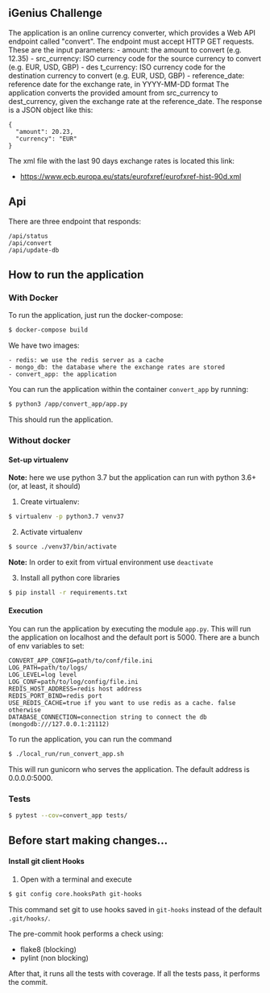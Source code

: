 ## iGenius Challenge

The application is an online currency converter, which provides a Web API endpoint called ​"c​onvert". 
The endpoint must accept HTTP GET requests.
These are the input parameters:
    -​ amount: the amount to convert (e.g. 12.35)
    - src​_currency: ISO currency code for the source currency to convert (e.g. EUR,
USD, GBP)
    - des​ t_currency: ISO currency code for the destination currency to convert (e.g. EUR,
USD, GBP)
    - re​ference_date: reference date for the exchange rate, in YYYY-MM-DD format
The application converts the pr​ovided ​amount from​ ​src_currency to ​​dest_currency, given the exchange rate at the ​​reference_date.
The response is a JSON object like this:
    
    {
      "amount": 20.23,
      "currency": "EUR" 
    }
    
The xml file with the last 90 days exchange rates is located this link: 
- https://www.ecb.europa.eu/stats/eurofxref/eurofxref-hist-90d.xml

## Api

There are three endpoint that responds:

    /api/status
    /api/convert
    /api/update-db
    


## How to run the application

### With Docker

To run the application, just run the docker-compose:

```bash
$ docker-compose build
```

We have two images:

    - redis: we use the redis server as a cache
    - mongo_db: the database where the exchange rates are stored
    - convert_app: the application
    
You can run the application within the container ``convert_app`` by running:

```bash
$ python3 /app/convert_app/app.py
``` 

This should run the application.

### Without docker

#### Set-up virtualenv

**Note:** here we use python 3.7 but the application can run with python 3.6+ (or, at least, it should)

1. Create virtualenv:
```bash
$ virtualenv -p python3.7 venv37
```

2. Activate virtualenv
```bash
$ source ./venv37/bin/activate
```
**Note:** In order to exit from virtual environment use `deactivate`

3. Install all python core libraries
```bash
$ pip install -r requirements.txt
```

#### Execution

You can run the application by executing the module ``app.py``. This will run the application on localhost and the default port is 5000.
There are a bunch of env variables to set:
    
    CONVERT_APP_CONFIG=path/to/conf/file.ini
    LOG_PATH=path/to/logs/
    LOG_LEVEL=log level 
    LOG_CONF=path/to/log/config/file.ini
    REDIS_HOST_ADDRESS=redis host address
    REDIS_PORT_BIND=redis port
    USE_REDIS_CACHE=true if you want to use redis as a cache. false otherwise
    DATABASE_CONNECTION=connection string to connect the db (mongodb:///127.0.0.1:21112)

To run the application, you can run the command
```bash
$ ./local_run/run_convert_app.sh
```
This will run gunicorn who serves the application. The default address is 0.0.0.0:5000.


### Tests

```bash
$ pytest --cov=convert_app tests/
```

## Before start making changes...
#### Install git client Hooks

1. Open with a terminal and execute
```bash
$ git config core.hooksPath git-hooks
```

This command set git to use hooks saved in `git-hooks` instead of the default `.git/hooks/`.

The pre-commit hook performs a check using:
 * flake8 (blocking) 
 * pylint (non blocking)
 
After that, it runs all the tests with coverage. If all the tests pass, it performs the commit.
